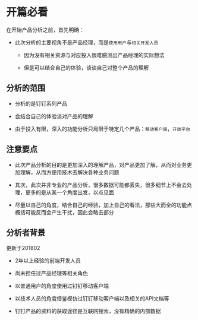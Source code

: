 # 开篇必看

在开始产品分析之前，首先明确：

- 此次分析的主要视角不是产品经理，而是`使用用户`与`相关开发人员`

    - 因为没有相关资源与对应投入很难臆测出产品经理的实际想法
    
    - 但是可以结合自己的体验，谈谈自己对整个产品的理解

## 分析的范围

- 分析的是钉钉系列产品

- 会结合自己的体验谈对产品的理解

- 由于投入有限，深入的功能分析只局限于特定几个产品：`移动客户端`，`开放平台`

## 注意要点

- 此次产品分析的目的是更加深入的理解产品，对产品更加了解，从而对业务更加理解，从而方便用技术去解决各种业务问题

- 其次，此次并非专业的产品分析，很多数据可能都丢失，很多细节上不会去处理，更多的是从某一个角度出发，以点见面

- 尽量以自己的角度，结合自己的经验，加上自己的看法，那些大而全的功能点概括可能反而会产生干扰，因此会略去部分

## 分析者背景

更新于201802

- 2年以上经验的前端开发人员

- 尚未担任过产品经理等相关角色

- 以普通用户的角度使用过钉钉移动客户端

- 以技术人员的角度借鉴模仿过钉钉移动客户端以及相关的API文档等

- 钉钉产品的资料的获取途径是互联网搜索，没有精确的内部数据

